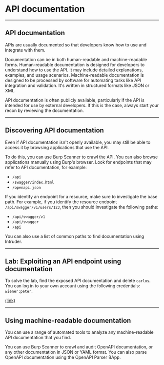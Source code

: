 # API documentation

---

## API documentation

APIs are usually documented so that developers know how to use and integrate with them.

Documentation can be in both human-readable and machine-readable forms. Human-readable documentation is designed for developers to understand how to use the API. It may include detailed explanations, examples, and usage scenarios. Machine-readable documentation is designed to be processed by software for automating tasks like API integration and validation. It's written in structured formats like JSON or XML.

API documentation is often publicly available, particularly if the API is intended for use by external developers. If this is the case, always start your recon by reviewing the documentation.

---

## Discovering API documentation

Even if API documentation isn't openly available, you may still be able to access it by browsing applications that use the API.

To do this, you can use Burp Scanner to crawl the API. You can also browse applications manually using Burp's browser. Look for endpoints that may refer to API documentation, for example:

- `/api`
- `/swagger/index.html`
- `/openapi.json`

If you identify an endpoint for a resource, make sure to investigate the base path. For example, if you identify the resource endpoint `/api/swagger/v1/users/123`, then you should investigate the following paths:

- `/api/swagger/v1`
- `/api/swagger`
- `/api`

You can also use a list of common paths to find documentation using Intruder.

---

## Lab: Exploiting an API endpoint using documentation

To solve the lab, find the exposed API documentation and delete `carlos`. You can log in to your own account using the following credentials: `wiener:peter`.

[(link)](02_Lab_API_Documentation.md)

---

## Using machine-readable documentation

You can use a range of automated tools to analyze any machine-readable API documentation that you find.

You can use Burp Scanner to crawl and audit OpenAPI documentation, or any other documentation in JSON or YAML format. You can also parse OpenAPI documentation using the OpenAPI Parser BApp.
